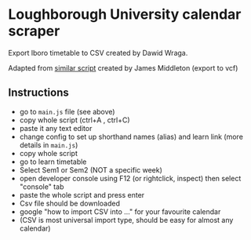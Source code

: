 
# Loughborough University calendar scraper
 
 Export lboro timetable to CSV created by Dawid Wraga.
 
 Adapted from [similar script](https://github.com/james2mid/timetable-vcs) created by James Middleton (export to vcf)
 
 ## Instructions

- go to `main.js` file (see above)
- copy whole script (ctrl+A , ctrl+C)
- paste it any text editor
- change config to set up shorthand names (alias) and learn link (more details in `main.js`)
- copy whole script 
- go to learn timetable
- Select Sem1 or Sem2 (NOT a specific week)
- open developer console using F12 (or rightclick, inspect) then select "console" tab
- paste the whole script and press enter
- Csv file should be downloaded
- google "how to import CSV into ..." for your favourite calendar
- (CSV is most universal import type, should be easy for almost any calendar)
